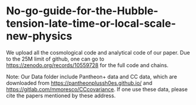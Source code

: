 # No-go-guide-for-the-Hubble-tension-late-time-or-local-scale-new-physics
We upload all the cosmological code and analytical code of our paper. Due to the 25M limit of github, one can go to https://zenodo.org/records/10559728 for the full code and chains.

Note: Our Data folder include Pantheon+ data and CC data, which are downloaded from https://pantheonplussh0es.github.io/ and https://gitlab.com/mmoresco/CCcovariance. If one use these data, please cite the papers mentioned by these address.
